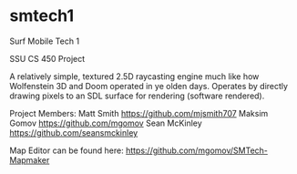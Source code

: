 # smtech1
Surf Mobile Tech 1

SSU CS 450 Project

A relatively simple, textured 2.5D raycasting engine much like how Wolfenstein 3D and Doom operated in ye olden days.
Operates by directly drawing pixels to an SDL surface for rendering (software rendered).

Project Members:
Matt Smith https://github.com/mjsmith707
Maksim Gomov https://github.com/mgomov
Sean McKinley https://github.com/seansmckinley

Map Editor can be found here:
https://github.com/mgomov/SMTech-Mapmaker
